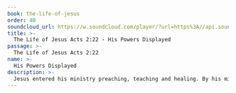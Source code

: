 ```yaml
---
book: the-life-of-jesus
order: 40
soundcloud_url: https://w.soundcloud.com/player/?url=https%3A//api.soundcloud.com/tracks/
title: >-
  The Life of Jesus Acts 2:22 - His Powers Displayed
passage: >-
  The Life of Jesus Acts 2:22
name: >-
  His Powers Displayed
description: >-
  Jesus entered his ministry preaching, teaching and healing. By his miracles the content of his preaching, the authenticity of his divine origin and the reality of his redemptive mission were all accredited.
---
```


